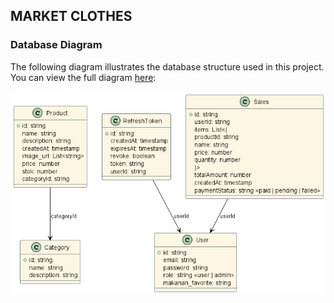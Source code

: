 ## MARKET CLOTHES

### Database Diagram

The following diagram illustrates the database structure used in this project.  
You can view the full diagram [here](https://github.com/ren-zi-fa/market-cloths/blob/main/out/diagram/database/market_cloths.png):

![Database Diagram](https://github.com/ren-zi-fa/market-cloths/blob/main/out/diagram/database/market_clothes.png)